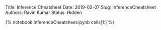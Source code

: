 Title: Inference Cheatsheet
Date: 2019-02-07
Slug: InferenceCheatsheet
Authors: Ravin Kumar
Status: Hidden 


{% notebook InferenceCheatsheet.ipynb cells[1:] %}

